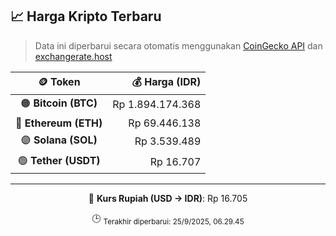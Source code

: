 

<!-- HARGA_KRIPTO -->
## 📈 Harga Kripto Terbaru

> Data ini diperbarui secara otomatis menggunakan [CoinGecko API](https://www.coingecko.com/) dan [exchangerate.host](https://exchangerate.host/)

<div align="center">

| 🪙 Token | 💰 Harga (IDR) |
|:------:|---------------:|
| 🟠 **Bitcoin (BTC)**   | Rp 1.894.174.368 |
| 🔵 **Ethereum (ETH)**  | Rp 69.446.138 |
| 🟣 **Solana (SOL)**    | Rp 3.539.489 |
| 🟢 **Tether (USDT)**   | Rp 16.707 |

---

💱 **Kurs Rupiah (USD → IDR)**: Rp 16.705

🕒 <sub>Terakhir diperbarui: 25/9/2025, 06.29.45</sub>

</div>
<!-- /HARGA_KRIPTO -->